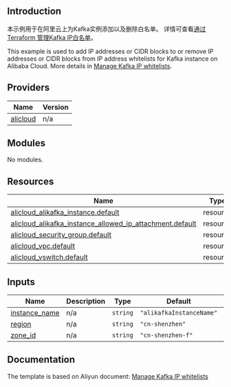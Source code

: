 ## Introduction

<!-- DOCS_DESCRIPTION_CN -->
本示例用于在阿里云上为Kafka实例添加以及删除白名单。
详情可查看[通过 Terraform 管理Kafka IP白名单](https://help.aliyun.com/document_detail/2618302.html)。
<!-- DOCS_DESCRIPTION_CN -->

<!-- DOCS_DESCRIPTION_EN -->
This example is used to add IP addresses or CIDR blocks to or remove IP addresses or CIDR blocks from IP address whitelists for Kafka instance on Alibaba Cloud.
More details in [Manage Kafka IP whitelists](https://help.aliyun.com/document_detail/2618302.html).
<!-- DOCS_DESCRIPTION_EN -->

<!-- BEGIN_TF_DOCS -->
## Providers

| Name | Version |
|------|---------|
| <a name="provider_alicloud"></a> [alicloud](#provider\_alicloud) | n/a |

## Modules

No modules.

## Resources

| Name | Type |
|------|------|
| [alicloud_alikafka_instance.default](https://registry.terraform.io/providers/aliyun/alicloud/latest/docs/resources/alikafka_instance) | resource |
| [alicloud_alikafka_instance_allowed_ip_attachment.default](https://registry.terraform.io/providers/aliyun/alicloud/latest/docs/resources/alikafka_instance_allowed_ip_attachment) | resource |
| [alicloud_security_group.default](https://registry.terraform.io/providers/aliyun/alicloud/latest/docs/resources/security_group) | resource |
| [alicloud_vpc.default](https://registry.terraform.io/providers/aliyun/alicloud/latest/docs/resources/vpc) | resource |
| [alicloud_vswitch.default](https://registry.terraform.io/providers/aliyun/alicloud/latest/docs/resources/vswitch) | resource |

## Inputs

| Name | Description | Type | Default | Required |
|------|-------------|------|---------|:--------:|
| <a name="input_instance_name"></a> [instance\_name](#input\_instance\_name) | n/a | `string` | `"alikafkaInstanceName"` | no |
| <a name="input_region"></a> [region](#input\_region) | n/a | `string` | `"cn-shenzhen"` | no |
| <a name="input_zone_id"></a> [zone\_id](#input\_zone\_id) | n/a | `string` | `"cn-shenzhen-f"` | no |
<!-- END_TF_DOCS -->

## Documentation
<!-- docs-link --> 

The template is based on Aliyun document: [Manage Kafka IP whitelists](https://help.aliyun.com/document_detail/2618302.html) 

<!-- docs-link --> 